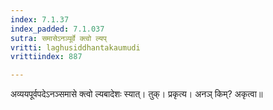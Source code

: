 ```yaml
---
index: 7.1.37
index_padded: 7.1.037
sutra: समासेऽनञ्पूर्वे क्त्वो ल्यप्‌
vritti: laghusiddhantakaumudi
vrittiindex: 887

---
```

अव्ययपूर्वपदेऽनञ्समासे क्त्वो ल्यबादेशः स्यात्। तुक्। प्रकृत्य। अनञ् किम्? अकृत्वा॥